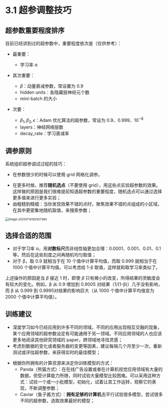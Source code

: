 # 3.1 超参调整技巧


## 超参数重要程度排序

目前已经讲到过的超参数中，重要程度依次是（仅供参考）：

* 最重要：
  * 学习率 α

* 其次重要：
  * $β$：动量衰减参数，常设置为 0.9
  * hidden units：各隐藏层神经元个数
  * mini-batch 的大小

* 次要：
  * $β_1, β_2, ϵ$：Adam 优化算法的超参数，常设为 0.9、0.999、$10^{-8}$
  * layers：神经网络层数
  * decay_rate：学习衰减率

## 调参原则

系统组织超参调试过程的技巧：

- 在参数很少的时候可以使用 grid 网格化调参。

* 在更多时候，推荐**随机选点**（不要使用 grid），用这些点实验超参数的效果。这样做的原因是我们很难提前知道超参数的重要程度，随机选点可以通过选择更多值来进行更多实验；
* 由粗糙到精细：当你发现效果不错的点时，聚焦效果不错的点组成的小区域，在其中更密集地随机取值，来搜索参数；

<img src="https://gitee.com/xrandx/blog-figurebed/raw/master/img/20210714192557.png" alt="image-20210714192557380" style="zoom:67%;" />

## 选择合适的范围

* 对于学习率 α，用**对数标尺**而非线性轴更加合理：0.0001、0.001、0.01、0.1 等，然后在这些刻度之间再随机均匀取值；
* 对于 β，取 0.9 就相当于在 10 个值中计算平均值，而取 0.999 就相当于在 1000 个值中计算平均值。可以考虑给 1-β 取值，这样就和取学习率类似了。

上述操作的原因是当 $\beta$ 接近 1 时，即使 $β$ 只有微小的改变，所得结果的灵敏度会有较大的变化。例如，β 从 0.9 增加到 0.9005 对结果（1/(1-β)）几乎没有影响，而 β 从 0.999​ 到 0.9995​ 对结果的影响巨大（从 1000 个值中计算平均值变为 2000 个值中计算平均值）。

## 训练建议

* 深度学习如今已经应用到许多不同的领域。不同的应用出现相互交融的现象，某个应用领域的超参数设定有可能通用于另一领域。不同应用领域的人也应该更多地阅读其他研究领域的 paper，跨领域地寻找灵感；
* 考虑到数据的变化或者服务器的变更等因素，建议每隔几个月至少一次，重新测试或评估超参数，来获得实时的最佳模型；

- 根据你所拥有的计算资源来决定你训练模型的方式：
  - Panda（熊猫方式）：在在线广告设置或者在计算机视觉应用领域有大量的数据，但受计算能力所限，同时试验大量模型比较困难。可以采用这种方式：试验一个或一小批模型，初始化，试着让其工作运转，观察它的表现，不断调整参数；
  - Caviar（鱼子酱方式）：**拥有足够的计算机**去平行试验很多模型，尝试很多不同的超参数，选取效果最好的模型；


